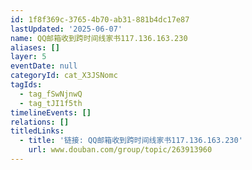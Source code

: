 ```yaml
---
id: 1f8f369c-3765-4b70-ab31-881b4dc17e87
lastUpdated: '2025-06-07'
name: QQ邮箱收到跨时间线家书117.136.163.230
aliases: []
layer: 5
eventDate: null
categoryId: cat_X3JSNomc
tagIds:
  - tag_fSwNjnwQ
  - tag_tJI1f5th
timelineEvents: []
relations: []
titledLinks:
  - title: '链接: QQ邮箱收到跨时间线家书117.136.163.230'
    url: www.douban.com/group/topic/263913960
---
```


